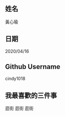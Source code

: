 姓名
----
黃心瑜


日期
----
2020/04/16


Github Username
-------------
cindy1018



我最喜歡的三件事
--------------
逛街 逛街 逛街
